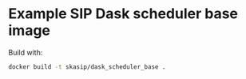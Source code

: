# Example SIP Dask scheduler base image

Build with:

```bash
docker build -t skasip/dask_scheduler_base .
```
